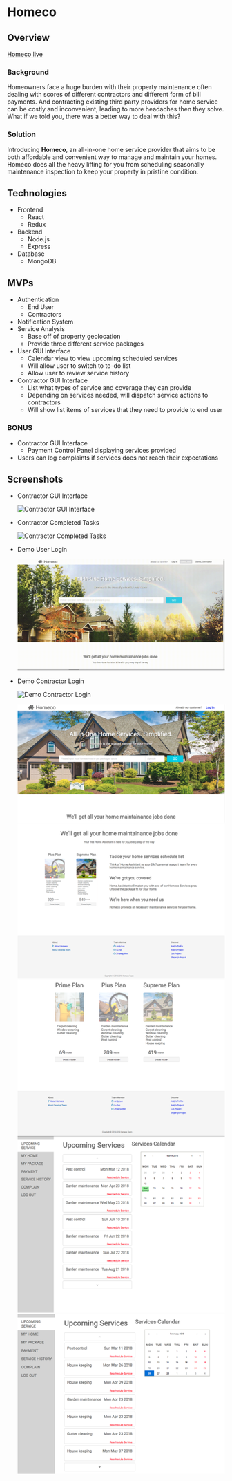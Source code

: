 # Homeco

## Overview

[Homeco live](http://homeco.club/)

### Background

Homeowners face a huge burden with their property maintenance often dealing with scores of different contractors and different form of bill payments. And contracting existing third party providers for home service can be costly and inconvenient, leading to more headaches then they solve. What if we told you, there was a better way to deal with this?

### Solution

Introducing **Homeco**, an all-in-one home service provider that aims to be both affordable and convenient way to manage and maintain your homes. Homeco does all the heavy lifting for you from scheduling seasonally maintenance inspection to keep your property in pristine condition.

## Technologies

* Frontend
    * React
    * Redux
* Backend
    * Node.js
    * Express
* Database
    * MongoDB

## MVPs
  * Authentication
    * End User
    * Contractors
  * Notification System
  * Service Analysis
    * Base off of property geolocation
    * Provide three different service packages
  * User GUI Interface
    * Calendar view to view upcoming scheduled services
    * Will allow user to switch to to-do list
    * Allow user to review service history
  * Contractor GUI Interface
    * List what types of service and coverage they can provide
    * Depending on services needed, will dispatch service actions to contractors
    * Will show list items of services that they need to provide to end user

### **BONUS**
  * Contractor GUI Interface
    * Payment Control Panel displaying services provided
  * Users can log complaints if services does not reach their expectations

## Screenshots
* Contractor GUI Interface

  ![Contractor GUI Interface](https://media.giphy.com/media/fdFYtQjR7NcFRYDdIp/giphy.gif)

* Contractor Completed Tasks

  ![Contractor Completed Tasks](https://media.giphy.com/media/fQGw3lV9s484LkbmV2/giphy.gif)

* Demo User Login

  ![Demo User Login](https://github.com/GreenRabite/Homeco/blob/contractor_fin_tasks/assets/gifs/demo_user.gif)

* Demo Contractor Login

  ![Demo Contractor Login](https://github.com/GreenRabite/Homeco/blob/contractor_fin_tasks/assets/gifs/demo_contractor.gif)

  ![](https://github.com/GreenRabite/Homeco/blob/production-readme/doc/screenshots/Screen%20Shot%202018-02-25%20at%2023.44.44.png)
  ![](https://github.com/GreenRabite/Homeco/blob/production-readme/doc/screenshots/Screen%20Shot%202018-02-25%20at%2023.47.30.png)
  ![](https://github.com/GreenRabite/Homeco/blob/production-readme/doc/screenshots/Screen%20Shot%202018-02-25%20at%2023.48.17.png)
  ![](https://github.com/GreenRabite/Homeco/blob/production-readme/doc/screenshots/Screen%20Shot%202018-02-25%20at%2023.50.37.png)
  ![](https://github.com/GreenRabite/Homeco/blob/production-readme/doc/screenshots/Screen%20Shot%202018-02-26%20at%2000.20.23.png)
